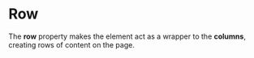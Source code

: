 # Row

The **row** property makes the element act as a wrapper to the **columns**, creating rows of content on the page.